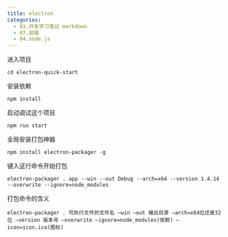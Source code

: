 ```yaml
---
title: electron
categories:
  - 01.开发学习笔记 markdown
  - 07.前端
  - 04.node.js
---
```


进入项目
	
	cd electron-quick-start

安装依赖
 
 	npm install

启动调试这个项目
	
	npm run start




全局安装打包神器
	
	npm install electron-packager -g

键入这行命令开始打包
	
	electron-packager . app --win --out Debug --arch=x64 --version 1.4.14 --overwrite --ignore=node_modules

打包命令的含义
	
	electron-packager . 可执行文件的文件名 –win –out 输出目录 –arch=x64位还是32位 –version 版本号 –overwrite –ignore=node_modules(依赖) –icon=icon.ico(图标)


